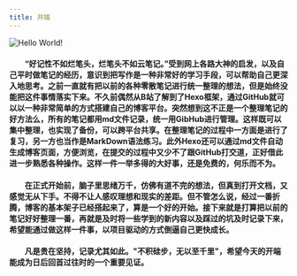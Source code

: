 ```yaml
---
title: 开端
---
```


![Hello World!](https://timgsa.baidu.com/timg?image&quality=80&size=b9999_10000&sec=1553626749098&di=5cfb4dcc980faa606bf4f280c2770770&imgtype=0&src=http%3A%2F%2Fcdn.8btc.com%2Fwp-content%2Fuploads%2F2018%2F04%2F201804191008419953.jpg "此处应有图")

#### &emsp;&emsp;“好记性不如烂笔头，烂笔头不如云笔记。”受到网上各路大神的启发，以及自己平时做笔记的经历，意识到把写作是一种非常好的学习手段，可以帮助自己更深入地思考。之前一直就有把以前的各种零散笔记进行统一整理的想法，但是始终没能把这件事情落实下来。不久前偶然从B站了解到了Hexo框架，通过GitHub就可以以一种非常简单的方式搭建自己的博客平台。突然想到这不正是一个整理笔记的好方法么，所有的笔记都用md文件记录，统一用GibHub进行管理。这样既可以集中整理，也实现了备份，可以跨平台共享。在整理笔记的过程中一方面是进行了复习，另一方也当作是MarkDown语法练习。此外Hexo还可以通过md文件自动生成博客页面，方便浏览，在提交的过程中又少不了跟GitHub打交道，正好借此进一步熟悉各种操作。这样一件一举多得的大好事，还是免费的，何乐而不为。
#### &emsp;&emsp;在正式开始前，脑子里思绪万千，仿佛有道不完的想法，但真到打开文档，又感觉无从下手。不得不让人感叹理想和现实的差距。但不管怎么说，经过一番折腾，博客的基本架子已经搭起来了，算是一个好的开始。接下来就是打算把以前的笔记好好整理一番，再就是及时将一些学到的新内容以及踩过的坑及时记录下来，希望能通过做这样一件事，以项目驱动的方式倒逼自己更快成长。
#### &emsp;&emsp;凡是贵在坚持，记录尤其如此。"不积硅步，无以至千里"，希望今天的开端能成为日后回首过往时的一个重要见证。

